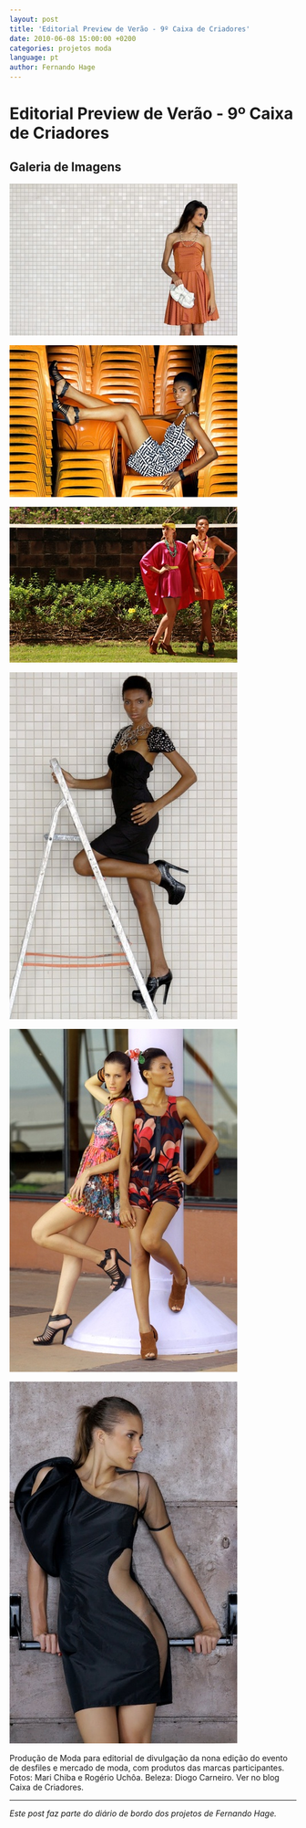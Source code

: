 ```yaml
---
layout: post
title: 'Editorial Preview de Verão - 9º Caixa de Criadores'
date: 2010-06-08 15:00:00 +0200
categories: projetos moda
language: pt
author: Fernando Hage
---
```


# Editorial Preview de Verão - 9º Caixa de Criadores

## Galeria de Imagens

![Editorial Preview de Verão - 9º Caixa de Criadores](/assets/images/editorial-preview-de-verao-9o-caixa-de-criadores-01.jpg)

![Editorial Preview de Verão - 9º Caixa de Criadores](/assets/images/editorial-preview-de-verao-9o-caixa-de-criadores-02.jpg)

![Editorial Preview de Verão - 9º Caixa de Criadores](/assets/images/editorial-preview-de-verao-9o-caixa-de-criadores-03.jpg)

![Editorial Preview de Verão - 9º Caixa de Criadores](/assets/images/editorial-preview-de-verao-9o-caixa-de-criadores-04.jpg)

![Editorial Preview de Verão - 9º Caixa de Criadores](/assets/images/editorial-preview-de-verao-9o-caixa-de-criadores-05.jpg)

![Editorial Preview de Verão - 9º Caixa de Criadores](/assets/images/editorial-preview-de-verao-9o-caixa-de-criadores-06.jpg)

Produção de Moda para editorial de divulgação da nona edição do evento de desfiles e mercado de moda, com produtos das marcas participantes. Fotos: Mari Chiba e Rogério Uchôa. Beleza: Diogo Carneiro. Ver no blog Caixa de Criadores.

---

*Este post faz parte do diário de bordo dos projetos de Fernando Hage.*